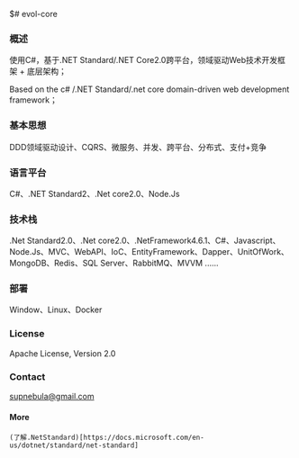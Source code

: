   $# evol-core

### 概述

使用C#，基于.NET Standard/.NET Core2.0跨平台，领域驱动Web技术开发框架 + 底层架构；

Based on the c# /.NET Standard/.net core domain-driven web development framework；

### 基本思想

DDD领域驱动设计、CQRS、微服务、并发、跨平台、分布式、支付+竞争

### 语言平台

C#、.NET Standard2、.Net core2.0、Node.Js

### 技术栈

.Net Standard2.0、.Net core2.0、.NetFramework4.6.1、C#、Javascript、Node.Js、MVC、WebAPI、IoC、EntityFramework、Dapper、UnitOfWork、MongoDB、Redis、SQL Server、RabbitMQ、MVVM ......

### 部署

Window、Linux、Docker

### License

Apache License, Version 2.0

### Contact

supnebula@gmail.com

#### More

    (了解.NetStandard)[https://docs.microsoft.com/en-us/dotnet/standard/net-standard]

